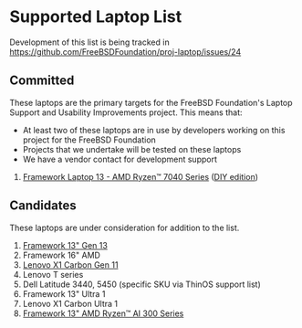 # Supported Laptop List

Development of this list is being tracked in https://github.com/FreeBSDFoundation/proj-laptop/issues/24

## Committed

These laptops are the primary targets for the FreeBSD Foundation's Laptop Support and Usability Improvements project.
This means that:
- At least two of these laptops are in use by developers working on this project for the FreeBSD Foundation
- Projects that we undertake will be tested on these laptops
- We have a vendor contact for development support

1. [Framework Laptop 13 - AMD Ryzen™ 7040 Series](https://frame.work/products/laptop-13-gen-amd/configuration/new) ([DIY edition](https://frame.work/products/laptop-diy-13-gen-amd/configuration/new))

## Candidates

These laptops are under consideration for addition to the list.

1. [Framework 13" Gen 13](https://frame.work/products/laptop-13-gen-amd/configuration/new)
1. Framework 16" AMD
1. [Lenovo X1 Carbon Gen 11](https://www.lenovo.com/us/en/p/laptops/thinkpad/thinkpadx1/thinkpad-x1-carbon-gen-11-14-inch-intel/21hm002gus)
1. Lenovo T series
1. Dell Latitude 3440, 5450 (specific SKU via ThinOS support list)
1. Framework 13" Ultra 1
1. Lenovo X1 Carbon Ultra 1
1. [Framework 13" AMD Ryzen™ AI 300 Series](https://frame.work/products/laptop13-diy-amd-ai300/configuration/new)
